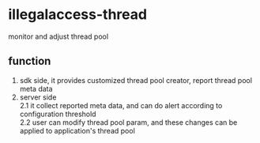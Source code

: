 # illegalaccess-thread
monitor and adjust thread pool

## function
1. sdk side, it provides customized thread pool creator, report thread pool meta data   
2. server side   
2.1 it collect reported meta data, and can do alert according to configuration threshold   
2.2 user can modify thread pool param, and these changes can be applied to application's thread pool    
